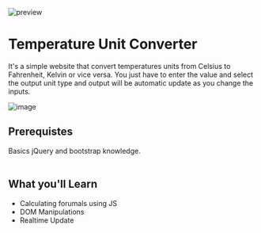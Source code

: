 ![preview](https://github.com/kriti25122001/Temperature-Converter/assets/69442811/cb379011-6717-4633-8cc1-8f935b41e8e1)


# Temperature Unit Converter

It's a simple website that convert temperatures units from Celsius to Fahrenheit, Kelvin or vice versa. You just have to enter the value and select the output unit type and output will be automatic update as you change the inputs.

![image](https://github.com/kriti25122001/Temperature-Converter/assets/69442811/a1c3213b-ccc6-4c4f-b95c-3a997d3aa597)





## Prerequistes

<p>
Basics jQuery and bootstrap knowledge.
</br>
</br>
</p>

## What you'll Learn

- Calculating forumals using JS
- DOM Manipulations
- Realtime Update

